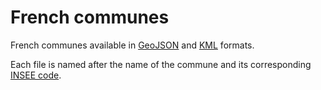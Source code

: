 # French communes

French communes available in [GeoJSON](https://en.wikipedia.org/wiki/GeoJSON) and [KML](https://en.wikipedia.org/wiki/Keyhole_Markup_Language) formats.

Each file is named after the name of the commune and its corresponding [INSEE code](https://en.wikipedia.org/wiki/INSEE_code).